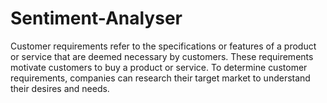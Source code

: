 # Sentiment-Analyser
Customer requirements refer to the specifications or features of a product or service that are deemed necessary by customers. These requirements motivate customers to buy a product or service. To determine customer requirements, companies can research their target market to understand their desires and needs.
